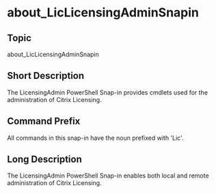 ﻿
# about\_LicLicensingAdminSnapin

## Topic
about\_LicLicensingAdminSnapin


## Short Description
The LicensingAdmin PowerShell Snap-in provides cmdlets used for the administration of Citrix Licensing.


## Command Prefix
All commands in this snap-in have the noun prefixed with 'Lic'.


## Long Description
The LicensingAdmin PowerShell Snap-in enables both local and remote administration of Citrix Licensing.




